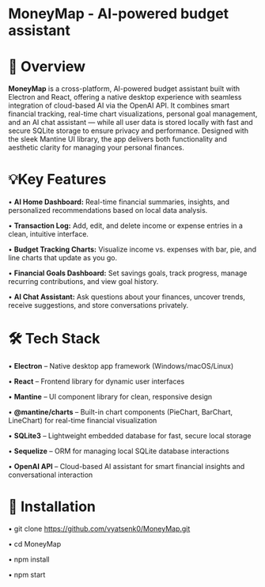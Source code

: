 # MoneyMap - AI-powered budget assistant


# 📖 Overview
**MoneyMap** is a cross-platform, AI-powered budget assistant built with Electron and React, offering a native desktop experience with seamless integration of cloud-based AI via the OpenAI API.
It combines smart financial tracking, real-time chart visualizations, personal goal management, and an AI chat assistant — while all user data is stored locally with fast and secure
SQLite storage to ensure privacy and performance. Designed with the sleek Mantine UI library, the app delivers both functionality and aesthetic clarity for managing your personal finances.



# 💡Key Features
• **AI Home Dashboard:** Real-time financial summaries, insights, and personalized recommendations based on local data analysis.

• **Transaction Log:** Add, edit, and delete income or expense entries in a clean, intuitive interface.

• **Budget Tracking Charts:** Visualize income vs. expenses with bar, pie, and line charts that update as you go.

• **Financial Goals Dashboard:** Set savings goals, track progress, manage recurring contributions, and view goal history.

• **AI Chat Assistant:** Ask questions about your finances, uncover trends, receive suggestions, and store conversations privately.



# 🛠 Tech Stack
• **Electron** – Native desktop app framework (Windows/macOS/Linux)

• **React** – Frontend library for dynamic user interfaces

• **Mantine** – UI component library for clean, responsive design

• **@mantine/charts** – Built-in chart components (PieChart, BarChart, LineChart) for real-time financial visualization

• **SQLite3** – Lightweight embedded database for fast, secure local storage

• **Sequelize** – ORM for managing local SQLite database interactions

• **OpenAI API** – Cloud-based AI assistant for smart financial insights and conversational interaction



# 🚀 Installation
• git clone https://github.com/vyatsenk0/MoneyMap.git

• cd MoneyMap

• npm install

• npm start
